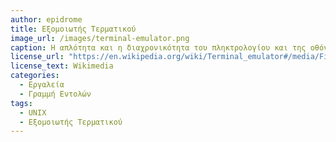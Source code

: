 ```yaml
---
author: epidrome
title: Εξομοιωτής Τερματικού 
image_url: /images/terminal-emulator.png
caption: Η απλότητα και η διαχρονικότητα του πληκτρολογίου και της οθόνης κειμένου για τη διάδραση με τον υπολογιστή οδήγησαν στη δημιουργία εφαρμογών εξομοίωσης, οι οποίες δίνουν πρόσβαση σε έναν υπολογιστή ανεξάρτητα από την τοποθεσία του. Η εφαρμογή εξομοίωσης τερματικού επιτρέπει σε έναν χρήστη να αλληλεπιδράσει τόσο με τον προσωπικό υπολογιστή όσο και με ένα σύστημα που βρίσκεται κάπου αλλού ή ακόμη και με ένα εικονικό σύστημα στο υπολογιστικό νέφος.
license_url: "https://en.wikipedia.org/wiki/Terminal_emulator#/media/File:Xterm.png" 
license_text: Wikimedia 
categories:
  - Εργαλεία
  - Γραμμή Εντολών
tags:
  - UNIX
  - Εξομοιωτής Τερματικού 
---
```

